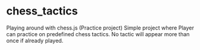 # chess_tactics

Playing around with chess.js (Practice project)
Simple project where Player can practice on predefined chess tactics.
No tactic will appear more than once if already played.
